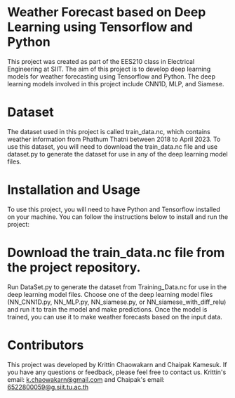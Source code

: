 # Weather Forecast based on Deep Learning using Tensorflow and Python
This project was created as part of the EES210 class in Electrical Engineering at SIIT. The aim of this project is to develop deep learning models for weather forecasting using Tensorflow and Python. The deep learning models involved in this project include CNN1D, MLP, and Siamese.

# Dataset
The dataset used in this project is called train_data.nc, which contains weather information from Phathum Thatni between 2018 to April 2023. To use this dataset, you will need to download the train_data.nc file and use dataset.py to generate the dataset for use in any of the deep learning model files.

# Installation and Usage
To use this project, you will need to have Python and Tensorflow installed on your machine. You can follow the instructions below to install and run the project:

# Download the train_data.nc file from the project repository.
Run DataSet.py to generate the dataset from Training_Data.nc for use in the deep learning model files.
Choose one of the deep learning model files (NN_CNN1D.py, NN_MLP.py, NN_siamese.py, or NN_siamese_with_diff_relu) and run it to train the model and make predictions.
Once the model is trained, you can use it to make weather forecasts based on the input data.

# Contributors
This project was developed by Krittin Chaowakarn and Chaipak Kamesuk. If you have any questions or feedback, please feel free to contact us.
Krittin's email: k.chaowakarn@gmail.com and Chaipak's email: 6522800059@g.siit.tu.ac.th